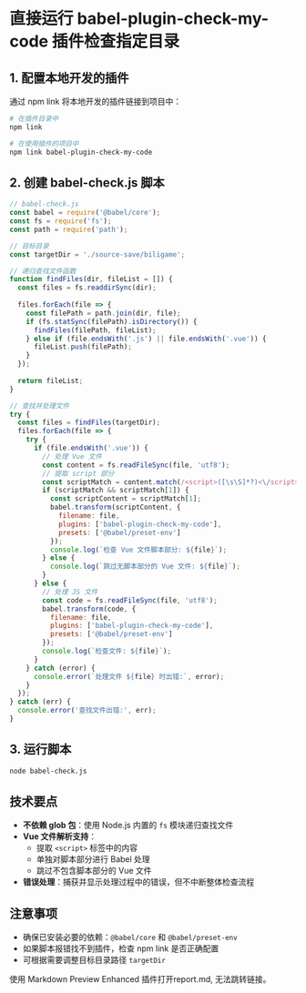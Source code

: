 # 直接运行 babel-plugin-check-my-code 插件检查指定目录

## 1. 配置本地开发的插件

通过 npm link 将本地开发的插件链接到项目中：

```bash
# 在插件目录中
npm link

# 在使用插件的项目中
npm link babel-plugin-check-my-code
```

## 2. 创建 babel-check.js 脚本

```javascript
// babel-check.js
const babel = require('@babel/core');
const fs = require('fs');
const path = require('path');

// 目标目录
const targetDir = './source-save/biligame';

// 递归查找文件函数
function findFiles(dir, fileList = []) {
  const files = fs.readdirSync(dir);
  
  files.forEach(file => {
    const filePath = path.join(dir, file);
    if (fs.statSync(filePath).isDirectory()) {
      findFiles(filePath, fileList);
    } else if (file.endsWith('.js') || file.endsWith('.vue')) {
      fileList.push(filePath);
    }
  });
  
  return fileList;
}

// 查找并处理文件
try {
  const files = findFiles(targetDir);
  files.forEach(file => {
    try {
      if (file.endsWith('.vue')) {
        // 处理 Vue 文件
        const content = fs.readFileSync(file, 'utf8');
        // 提取 script 部分
        const scriptMatch = content.match(/<script>([\s\S]*?)<\/script>/);
        if (scriptMatch && scriptMatch[1]) {
          const scriptContent = scriptMatch[1];
          babel.transform(scriptContent, {
            filename: file,
            plugins: ['babel-plugin-check-my-code'],
            presets: ['@babel/preset-env']
          });
          console.log(`检查 Vue 文件脚本部分: ${file}`);
        } else {
          console.log(`跳过无脚本部分的 Vue 文件: ${file}`);
        }
      } else {
        // 处理 JS 文件
        const code = fs.readFileSync(file, 'utf8');
        babel.transform(code, {
          filename: file,
          plugins: ['babel-plugin-check-my-code'],
          presets: ['@babel/preset-env'] 
        });
        console.log(`检查文件: ${file}`);
      }
    } catch (error) {
      console.error(`处理文件 ${file} 时出错:`, error);
    }
  });
} catch (err) {
  console.error('查找文件出错:', err);
}
```

## 3. 运行脚本

```bash
node babel-check.js
```

## 技术要点

- **不依赖 glob 包**：使用 Node.js 内置的 `fs` 模块递归查找文件
- **Vue 文件解析支持**：
  - 提取 `<script>` 标签中的内容
  - 单独对脚本部分进行 Babel 处理
  - 跳过不包含脚本部分的 Vue 文件
- **错误处理**：捕获并显示处理过程中的错误，但不中断整体检查流程

## 注意事项

- 确保已安装必要的依赖：`@babel/core` 和 `@babel/preset-env`
- 如果脚本报错找不到插件，检查 npm link 是否正确配置
- 可根据需要调整目标目录路径 `targetDir`

使用 Markdown Preview Enhanced 插件打开report.md, 无法跳转链接。
